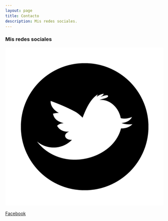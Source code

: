 ```yaml
---
layout: page
title: Contacto
description: Mis redes sociales.
---
```

### Mis redes sociales

[![Xataka](img/twitter_logo.png)](https://twitter.com/AFelipe26 "Twitter")

[Facebook](https://www.facebook.com/AndresFelipeUsma "Facebook")
